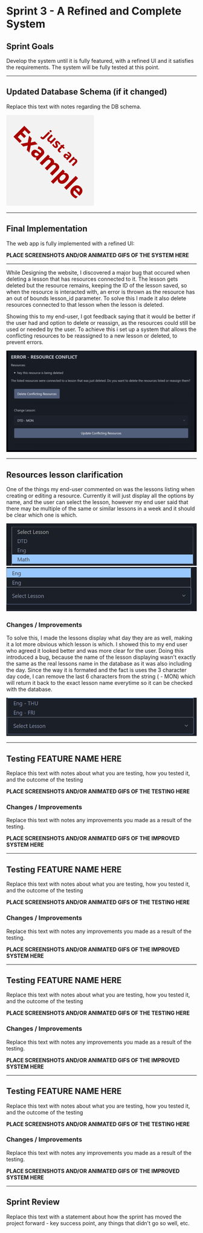 # Sprint 3 - A Refined and Complete System


## Sprint Goals

Develop the system until it is fully featured, with a refined UI and it satisfies the requirements. The system will be fully tested at this point.


---

## Updated Database Schema (if it changed)

Replace this text with notes regarding the DB schema.

![SCREENSHOT OF DB SCHEMA](screenshots/example.png)


---

## Final Implementation

The web app is fully implemented with a refined UI:

**PLACE SCREENSHOTS AND/OR ANIMATED GIFS OF THE SYSTEM HERE**


---

While Designing the website, I discovered a major bug that occured when deleting a lesson that has resources connected to it. The lesson gets deleted but the resource remains, keeping the ID of the lesson saved, so when the resource is interacted with, an error is thrown as the resource has an out of bounds lesson_id parameter. To solve this I made it also delete resources connected to that lesson when the lesson is deleted.

Showing this to my end-user, I got feedback saying that it would be better if the user had and option to delete or reassign, as the resources could still be used or needed by the user. To achieve this i set up a system that allows the conflicting resources to be reassigned to a new lesson or deleted, to prevent errors.

![New conflicts menu](screenshots/ResourceConflict.png)

---

## Resources lesson clarification

One of the things my end-user commented on was the lessons listing when creating or editing a resource. Currently it will just display all the options by name, and the user can select the lesson, however my end user said that there may be multiple of the same or similar lessons in a week and it should be clear which one is which.


![Old Lessons display](screenshots/ResourceLessons.png)
![Lessons with same name](screenshots/SameLessonsError.png)

### Changes / Improvements

To solve this, I made the lessons display what day they are as well, making it a lot more obvious which lesson is which. I showed this to my end user who agreed it looked better and was more clear for the user. Doing this introduced a bug, because the name of the lesson displaying wasn't exactly the same as the real lessons name in the database as it was also including the day. Since the way it is formated and the fact is uses the 3 character day code, I can remove the last 6 characters from the string ( - MON) which will return it back to the exact lesson name everytime so it can be checked with the database.

![New display showing day code as well](screenshots/UpdatedLessonResources.png)


---

## Testing FEATURE NAME HERE

Replace this text with notes about what you are testing, how you tested it, and the outcome of the testing

**PLACE SCREENSHOTS AND/OR ANIMATED GIFS OF THE TESTING HERE**

### Changes / Improvements

Replace this text with notes any improvements you made as a result of the testing.

**PLACE SCREENSHOTS AND/OR ANIMATED GIFS OF THE IMPROVED SYSTEM HERE**


---

## Testing FEATURE NAME HERE

Replace this text with notes about what you are testing, how you tested it, and the outcome of the testing

**PLACE SCREENSHOTS AND/OR ANIMATED GIFS OF THE TESTING HERE**

### Changes / Improvements

Replace this text with notes any improvements you made as a result of the testing.

**PLACE SCREENSHOTS AND/OR ANIMATED GIFS OF THE IMPROVED SYSTEM HERE**


---

## Testing FEATURE NAME HERE

Replace this text with notes about what you are testing, how you tested it, and the outcome of the testing

**PLACE SCREENSHOTS AND/OR ANIMATED GIFS OF THE TESTING HERE**

### Changes / Improvements

Replace this text with notes any improvements you made as a result of the testing.

**PLACE SCREENSHOTS AND/OR ANIMATED GIFS OF THE IMPROVED SYSTEM HERE**


---

## Testing FEATURE NAME HERE

Replace this text with notes about what you are testing, how you tested it, and the outcome of the testing

**PLACE SCREENSHOTS AND/OR ANIMATED GIFS OF THE TESTING HERE**

### Changes / Improvements

Replace this text with notes any improvements you made as a result of the testing.

**PLACE SCREENSHOTS AND/OR ANIMATED GIFS OF THE IMPROVED SYSTEM HERE**


---

## Sprint Review

Replace this text with a statement about how the sprint has moved the project forward - key success point, any things that didn't go so well, etc.

